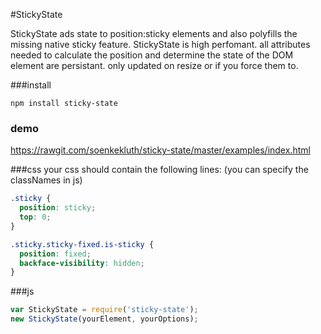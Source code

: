#StickyState

StickyState ads state to position:sticky elements and also polyfills the missing native sticky feature.
StickyState is high perfomant. all attributes needed to calculate the position and determine the state of the DOM element are persistant. only updated on resize or if you force them to.

###install
```
npm install sticky-state
```
### demo
https://rawgit.com/soenkekluth/sticky-state/master/examples/index.html

###css
your css should contain the following lines: 
(you can specify the classNames in js)
```css
.sticky {
  position: sticky;
  top: 0;
}

.sticky.sticky-fixed.is-sticky {
  position: fixed;
  backface-visibility: hidden;
}
```

###js
```javascript
var StickyState = require('sticky-state');
new StickyState(yourElement, yourOptions);
```
